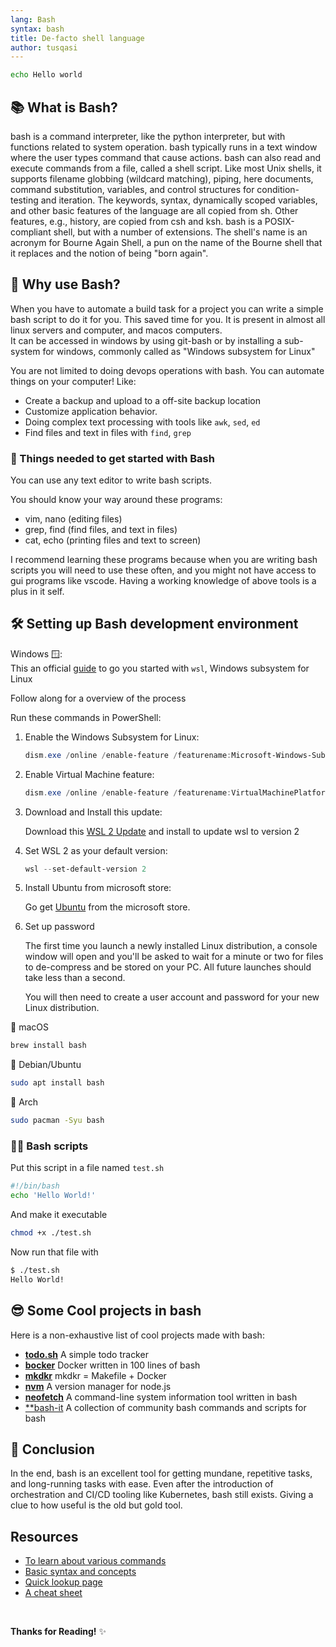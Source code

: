 ```yaml
---
lang: Bash
syntax: bash
title: De-facto shell language
author: tusqasi
---
```


```bash
echo Hello world
```

## 📚 What is Bash?

bash is a command interpreter, like the python interpreter, but with functions
related to system operation. bash typically runs in a text window where the user types command that cause actions. bash can also read and execute commands from a file, called a shell script. Like most Unix shells, it supports filename globbing (wildcard matching), piping, here documents, command substitution, variables, and control structures for condition-testing and iteration. The keywords, syntax, dynamically scoped variables, and other basic features of the language are all copied from sh. Other features, e.g., history, are copied from csh and ksh. bash is a POSIX-compliant shell, but with a number of extensions. The shell's name is an acronym for Bourne Again Shell, a pun on the name of the Bourne shell that it replaces and the notion of being "born again".

## 🤔 Why use Bash?

When you have to automate a build task for a project you can
write a simple bash script to do it for you. This saved time
for you. 
It is present in almost all linux servers and computer, and macos computers.  
It can be accessed in windows by using git-bash or by installing a sub-system for windows, commonly called as "Windows subsystem for Linux"   

You are not limited to doing devops operations with bash. You can automate things on your computer!
Like:  

- Create a backup and upload to a off-site backup location 
- Customize application behavior.    
- Doing complex text processing with tools like `awk`, `sed`, `ed` 
- Find files and text in files with `find`, `grep`  
  
### 📝 Things needed to get started with Bash   

You can use any text editor to write bash scripts.    

You should know your way around these programs:  
- vim, nano (editing files)  
- grep, find (find files, and text in files)  
- cat, echo (printing files and text to screen)  

I recommend learning these programs because when you are writing bash scripts you will need to use these often, and you might not have access to gui programs like vscode. Having a working knowledge of above tools is a plus in it self.  

## 🛠️ Setting up Bash development environment

Windows 🪟:  
This an official [guide](https://docs.microsoft.com/en-us/windows/wsl/install-win10) to go you started with `wsl`, Windows subsystem for Linux

Follow along for a overview of the process

Run these commands in PowerShell:

1. Enable the Windows Subsystem for Linux:  

    ```powershell
    dism.exe /online /enable-feature /featurename:Microsoft-Windows-Subsystem-Linux /all /norestart  
    ```

2. Enable Virtual Machine feature:  

    ```powershell
    dism.exe /online /enable-feature /featurename:VirtualMachinePlatform /all /norestart  
    ```

3. Download and Install this update:  

    Download this [WSL 2 Update](https://wslstorestorage.blob.core.windows.net/wslblob/wsl_update_x64.msi) and install to update wsl to version 2

4. Set WSL 2 as your default version:  

    ```powershell
    wsl --set-default-version 2  
    ```

5. Install Ubuntu from microsoft store:  

    Go get [Ubuntu](https://www.microsoft.com/store/apps/9N9TNGVNDL3Q) from the microsoft store.
   

6. Set up password  

    The first time you launch a newly installed Linux distribution, a console window will open and you'll be asked to wait for a minute or two for files to de-compress and be stored on your PC. All future launches should take less than a second.

    You will then need to create a user account and password for your new Linux distribution.

🍎 macOS

```sh
brew install bash
```

🐧 Debian/Ubuntu

```sh
sudo apt install bash
```

🐧 Arch 

```sh
sudo pacman -Syu bash
```
### 🏃‍♂️ Bash scripts  

Put this script in a file named `test.sh`  

```sh
#!/bin/bash
echo 'Hello World!'
```

And make it executable  

```sh
chmod +x ./test.sh
```

Now run that file with

```sh
$ ./test.sh
Hello World!
```

## 😎 Some Cool projects in bash

Here is a non-exhaustive list of cool projects made with bash:

- [**todo.sh**](https://github.com/todotxt/todo.txt-cli)  A simple todo tracker  
- [**bocker**](https://github.com/p8952/bocker)  Docker written in 100 lines of bash  
- [**mkdkr**](https://github.com/rosineygp/mkdkr)  mkdkr = Makefile + Docker  
- [**nvm**](https://github.com/nvm-sh/nvm) A version manager for node.js
- [**neofetch**](https://github.com/dylanaraps/neofetch) A command-line system information tool written in bash
- [**bash-it](https://github.com/Bash-it/bash-it) A collection of community bash commands and scripts for bash

## 📑 Conclusion  

In the end, bash is an excellent tool for getting mundane, repetitive tasks, and long-running tasks with ease. Even after the introduction of orchestration and CI/CD tooling like Kubernetes, bash still exists. Giving a clue to how useful is the old but gold tool.

## Resources

- [To learn about various commands](https://linuxjourney.com/)
- [Basic syntax and concepts](https://guide.bash.academy/)
- [Quick lookup page](https://learnxinyminutes.com/docs/bash/)
- [A cheat sheet](https://devhints.io/bash)

<br/>

**Thanks for Reading!** ✨